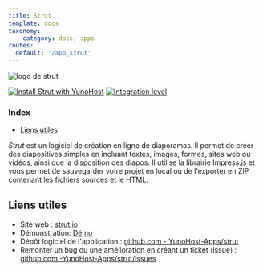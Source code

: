 ```yaml
---
title: Strut
template: docs
taxonomy:
    category: docs, apps
routes:
  default: '/app_strut'
---
```


![logo de strut](image://strut_logo.png?height=80)

[![Install Strut with YunoHost](https://install-app.yunohost.org/install-with-yunohost.png)](https://install-app.yunohost.org/?app=strut) [![Integration level](https://dash.yunohost.org/integration/strut.svg)](https://dash.yunohost.org/appci/app/strut)

### Index

- [Liens utiles](#liens-utiles)

*Strut* est un logiciel de création en ligne de diaporamas. Il permet de créer des diapositives simples en incluant textes, images, formes, sites web ou vidéos, ainsi que la disposition des diapos. Il utilise la librairie Impress.js et vous permet de sauvegarder votre projet en local ou de l'exporter en ZIP contenant les fichiers sources et le HTML.

## Liens utiles

+ Site web : [strut.io](http://strut.io)
+ Démonstration: [Démo](http://strut.io/dist/)
+ Dépôt logiciel de l'application : [github.com - YunoHost-Apps/strut](https://github.com/YunoHost-Apps/strut_ynh)
+ Remonter un bug ou une amélioration en créant un ticket (issue) : [github.com -YunoHost-Apps/strut/issues](https://github.com/YunoHost-Apps/strut_ynh/issues)
